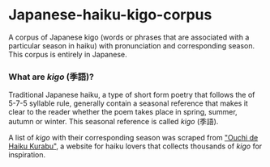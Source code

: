 # Japanese-haiku-kigo-corpus
A corpus of Japanese kigo (words or phrases that are associated with a particular season in haiku) with pronunciation and corresponding season.
This corpus is entirely in Japanese.

### What are _kigo_ (季語)?
Traditional Japanese haiku, a type of short form poetry that follows the of 5-7-5 syllable rule, generally contain a seasonal reference that makes it clear to the reader whether the poem takes place in spring, summer, autumn or winter. This seasonal reference is called _kigo_ (季語). 

A list of _kigo_ with their corresponding season was scraped from ["Ouchi de Haiku Kurabu"](https://ouchidehaiku.com/spring/contents/seasonwords), a website for haiku lovers that collects thousands of _kigo_ for inspiration. 
